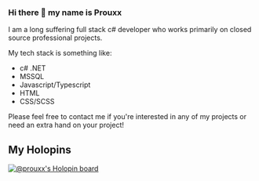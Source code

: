 ### Hi there 👋 my name is Prouxx

I am a long suffering full stack c# developer who works primarily on closed source professional projects.

My tech stack is something like:
- c# .NET
- MSSQL
- Javascript/Typescript
- HTML
- CSS/SCSS

Please feel free to contact me if you're interested in any of my projects or need an extra hand on your project!

My Holopins
-----------
[![@prouxx's Holopin board](https://holopin.io/api/user/board?user=prouxx)](https://holopin.io/@prouxx)

<!--
**pr0uxx/pr0uxx** is a ✨ _special_ ✨ repository because its `README.md` (this file) appears on your GitHub profile.

Here are some ideas to get you started:

- 🔭 I’m currently working on ...
- 🌱 I’m currently learning ...
- 👯 I’m looking to collaborate on ...
- 🤔 I’m looking for help with ...
- 💬 Ask me about ...
- 📫 How to reach me: ...
- 😄 Pronouns: ...
- ⚡ Fun fact: ...
-->
